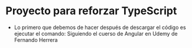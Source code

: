 # Proyecto para reforzar TypeScript

* Lo primero que debemos de hacer después de descargar el código es ejecutar el comando:
Siguiendo el cuerso de Angular en Udemy de Fernando Herrera